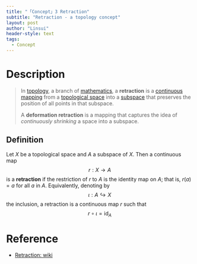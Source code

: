 ```yaml
---
title: "「Concept」3 Retraction"
subtitle: "Retraction - a topology concept"
layout: post
author: "Linsui"
header-style: text
tags:
  - Concept
---
```


# Description

> In [topology](https://en.wikipedia.org/wiki/Topology), a branch of [mathematics](https://en.wikipedia.org/wiki/Mathematics), a **retraction** is a [continuous mapping](https://en.wikipedia.org/wiki/Continuous_mapping) from a [topological space](https://en.wikipedia.org/wiki/Topological_space) into a [subspace](https://en.wikipedia.org/wiki/Subspace_topology) that preserves the position of all points in that subspace.
>
> A **deformation retraction** is a mapping that captures the idea of *continuously shrinking* a space into a subspace.

## Definition

Let $X$ be a topological space and $A$ a subspace of $X$. Then a continuous map
$$
r: X \rightarrow A
$$
is a **retraction** if the restriction of $r$ to $A$ is the identity map on $A$; that is, $r(a)=a$ for all $a$ in $A$. Equivalently, denoting by
$$
\iota: A \hookrightarrow X
$$
the inclusion, a retraction is a continuous map $r$ such that
$$
r \circ \iota=\mathrm{id}_{A}
$$

# Reference

-  [Retraction: wiki](https://en.wikipedia.org/wiki/Retraction_(topology))